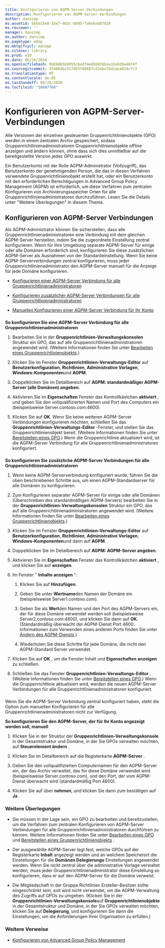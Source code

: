 ```yaml
---
title: Konfigurieren von AGPM-Server-Verbindungen
description: Konfigurieren von AGPM-Server-Verbindungen
author: dansimp
ms.assetid: bbbb15e8-35e7-403c-b695-7a6ebeb87839
ms.reviewer: ''
manager: dansimp
ms.author: dansimp
ms.pagetype: mdop
ms.mktglfcycl: manage
ms.sitesec: library
ms.prod: w10
ms.date: 06/16/2016
ms.openlocfilehash: 9b6b065b9855c6edf44456026baa32e8d9a4674f
ms.sourcegitcommit: 354664bc527d93f80687cd2eba70d1eea024c7c3
ms.translationtype: MT
ms.contentlocale: de-DE
ms.lasthandoff: 06/26/2020
ms.locfileid: "10807760"
---
```

# Konfigurieren von AGPM-Server-Verbindungen


Alle Versionen der einzelnen gesteuerten Gruppenrichtlinienobjekte (GPO) werden in einem zentralen Archiv gespeichert, sodass Gruppenrichtlinienadministratoren Gruppenrichtlinienobjekte offline anzeigen und ändern können, ohne dass sich dies unmittelbar auf die bereitgestellte Version jedes GPO auswirkt.

Ein Benutzerkonto mit der Rolle AGPM-Administrator (Vollzugriff), das Benutzerkonto der genehmigenden Person, die das in diesen Verfahren verwendete Gruppenrichtlinienobjekt erstellt hat, oder ein Benutzerkonto mit den erforderlichen Berechtigungen in Advanced Group Policy Management (AGPM) ist erforderlich, um diese Verfahren zum zentralen Konfigurieren von Archivierungsspeicher Orten für alle Gruppenrichtlinienadministratoren durchzuführen. Lesen Sie die Details unter "Weitere Überlegungen" in diesem Thema.

## Konfigurieren von AGPM-Server Verbindungen


Als AGPM-Administrator können Sie sicherstellen, dass alle Gruppenrichtlinienadministratoren eine Verbindung mit dem gleichen AGPM-Server herstellen, indem Sie die zugeordnete Einstellung zentral konfigurieren. Wenn für Ihre Umgebung separate AGPM-Server für einige oder alle Domänen erforderlich sind, konfigurieren Sie diese zusätzlichen AGPM-Server als Ausnahmen von der Standardeinstellung. Wenn Sie keine AGPM-Serververbindungen zentral konfigurieren, muss jeder Gruppenrichtlinienadministrator den AGPM-Server manuell für die Anzeige für jede Domäne konfigurieren.

-   [Konfigurieren einer AGPM-Server Verbindung für alle Gruppenrichtlinienadministratoren](#bkmk-defaultarchiveloc)

-   [Konfigurieren zusätzlicher AGPM-Server Verbindungen für alle Gruppenrichtlinienadministratoren](#bkmk-additionalarchiveloc)

-   [Manuelles Konfigurieren einer AGPM-Server Verbindung für Ihr Konto](#bkmk-manuallyconfigurearchiveloc)

### <a href="" id="bkmk-defaultarchiveloc"></a>

**So konfigurieren Sie eine AGPM-Server Verbindung für alle Gruppenrichtlinienadministratoren**

1.  Bearbeiten Sie in der **Gruppenrichtlinien-Verwaltungskonsolen** Struktur ein GPO, das auf alle Gruppenrichtlinienadministratoren angewendet wird. (Weitere Informationen finden Sie unter [Bearbeiten eines Gruppenrichtlinienobjekts](editing-a-gpo-agpm40.md).)

2.  Klicken Sie im Fenster **Gruppenrichtlinien-Verwaltungs-Editor** auf **Benutzerkonfiguration**, **Richtlinien**, **Administrative Vorlagen**, **Windows-Komponenten**und **AGPM**.

3.  Doppelklicken Sie im Detailbereich auf **AGPM: standardmäßiger AGPM-Server (alle Domänen) angeben**.

4.  Aktivieren Sie im **Eigenschaften** Fenster das Kontrollkästchen **aktiviert** , und geben Sie den vollqualifizierten Namen und Port des Computers ein (beispielsweise Server.contoso.com:4600).

5.  Klicken Sie auf **OK**. Wenn Sie keine weiteren AGPM-Server Verbindungen konfigurieren möchten, schließen Sie das **Gruppenrichtlinien-Verwaltungs-Editor** -Fenster, und stellen Sie das Gruppenrichtlinienobjekt bereit. (Weitere Informationen finden Sie unter [Bereitstellen eines GPO](deploy-a-gpo-agpm40.md).) Wenn die Gruppenrichtlinie aktualisiert wird, ist die AGPM-Server Verbindung für alle Gruppenrichtlinienadministratoren konfiguriert.

### <a href="" id="bkmk-additionalarchiveloc"></a>

**So konfigurieren Sie zusätzliche AGPM-Server Verbindungen für alle Gruppenrichtlinienadministratoren**

1.  Wenn keine AGPM-Serververbindung konfiguriert wurde, führen Sie die oben beschriebenen Schritte aus, um einen AGPM-Standardserver für alle Domänen zu konfigurieren.

2.  Zum Konfigurieren separater AGPM-Server für einige oder alle Domänen (Überschreiben des standardmäßigen AGPM-Servers) bearbeiten Sie in der **Gruppenrichtlinien-Verwaltungskonsolen** Struktur ein GPO, das auf alle Gruppenrichtlinienadministratoren angewendet wird. (Weitere Informationen finden Sie unter [Bearbeiten eines Gruppenrichtlinienobjekts](editing-a-gpo-agpm40.md).)

3.  Klicken Sie im Fenster **Gruppenrichtlinien-Verwaltungs-Editor** auf **Benutzerkonfiguration**, **Richtlinien**, **Administrative Vorlagen**, **Windows-Komponenten**und dann auf **AGPM**.

4.  Doppelklicken Sie im Detailbereich auf **AGPM: AGPM-Server angeben**.

5.  Aktivieren Sie im **Eigenschaften** Fenster das Kontrollkästchen **aktiviert** , und klicken Sie auf **anzeigen**.

6.  Im Fenster " **Inhalte anzeigen** ":

    1.  Klicken Sie auf **Hinzufügen**.

    2.  Geben Sie unter **Wertname**den Namen der Domäne ein (beispielsweise Server1.contoso.com).

    3.  Geben Sie als **Wert**den Namen und den Port des AGPM-Servers ein, der für diese Domäne verwendet werden soll (beispielsweise Server2.contoso.com:4600), und klicken Sie dann auf **OK**. (Standardmäßig überwacht der AGPM-Dienst Port 4600. Informationen zum Verwenden eines anderen Ports finden Sie unter [Ändern des AGPM-Diensts](modify-the-agpm-service-agpm40.md).)

    4.  Wiederholen Sie diese Schritte für jede Domäne, die nicht den AGPM-Standard Server verwendet.

7.  Klicken Sie auf **OK** , um die Fenster Inhalt und **Eigenschaften** **anzeigen** zu schließen.

8.  Schließen Sie das Fenster **Gruppenrichtlinien-Verwaltungs-Editor** . (Weitere Informationen finden Sie unter [Bereitstellen eines GPO](deploy-a-gpo-agpm40.md).) Wenn die Gruppenrichtlinie aktualisiert wird, werden die neuen AGPM-Server Verbindungen für alle Gruppenrichtlinienadministratoren konfiguriert.

### <a href="" id="bkmk-manuallyconfigurearchiveloc"></a>

Wenn Sie die AGPM-Server Verbindung zentral konfiguriert haben, steht die Option zum manuellen Konfigurieren für alle Gruppenrichtlinienadministratoren nicht zur Verfügung.

**So konfigurieren Sie den AGPM-Server, der für Ihr Konto angezeigt werden soll, manuell**

1.  Klicken Sie in der Struktur der **Gruppenrichtlinien-Verwaltungskonsole** in der Gesamtstruktur und Domäne, in der Sie GPOs verwalten möchten, auf **Steuerelement ändern** .

2.  Klicken Sie im Detailbereich auf die Registerkarte **AGPM-Server** .

3.  Geben Sie den vollqualifizierten Computernamen für den AGPM-Server ein, der das Archiv verwaltet, das für diese Domäne verwendet wird (beispielsweise Server.contoso.com), und den Port, der vom AGPM-Dienst überwacht wird (standardmäßig Port 4600).

4.  Klicken Sie auf über **nehmen**, und klicken Sie dann zum bestätigen auf **Ja** .

### Weitere Überlegungen

-   Sie müssen in der Lage sein, ein GPO zu bearbeiten und bereitzustellen, um die Verfahren zum zentralen Konfigurieren von AGPM-Server Verbindungen für alle Gruppenrichtlinienadministratoren durchführen zu können. Weitere Informationen finden Sie unter [Bearbeiten eines GPO](editing-a-gpo-agpm40.md) und [Bereitstellen eines Gruppenrichtlinienobjekts](deploy-a-gpo-agpm40.md) .

-   Der ausgewählte AGPM-Server legt fest, welche GPOs auf der Registerkarte **Inhalt** angezeigt werden und an welchem Speicherort die Einstellungen für die **Domänen Delegierungs** Einstellungen angewendet werden. Wenn Sie nicht zentral über die administrative Vorlage verwaltet werden, muss jeder Gruppenrichtlinienadministrator diese Einstellung so konfigurieren, dass er auf den AGPM-Server für die Domäne verweist.

-   Die Mitgliedschaft in der Gruppe Richtlinien Ersteller-Besitzer sollte eingeschränkt sein, soit wird nicht verwendet, um die AGPM-Verwaltung des Zugriffs auf GPOs zu umgehen. (Klicken Sie in der **Gruppenrichtlinien-Verwaltungskonsole**auf **Gruppenrichtlinienobjekte** in der Gesamtstruktur und Domäne, in der Sie GPOs verwalten möchten, klicken Sie auf **Delegierung**, und konfigurieren Sie dann die Einstellungen, um die Anforderungen Ihrer Organisation zu erfüllen.)

### Weitere Verweise

-   [Konfigurieren von Advanced Group Policy Management](configuring-advanced-group-policy-management-agpm40.md)

 

 





